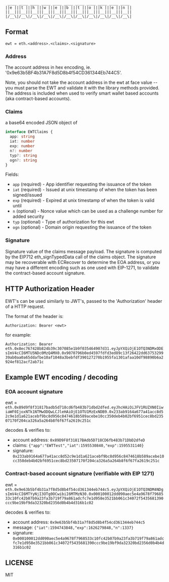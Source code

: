 ```
 ____ ____ ____ ____ ____ ____ ____ ____ ____ ____ ____ 
||e |||t |||h |||w |||e |||b |||t |||o |||k |||e |||n ||
||__|||__|||__|||__|||__|||__|||__|||__|||__|||__|||__||
|/__\|/__\|/__\|/__\|/__\|/__\|/__\|/__\|/__\|/__\|/__\|
```

## Format

`ewt = eth.<address>.<claims>.<signature>`


### Address

The account address in hex encoding, ie. '0x9e63b5BF4b31A7F8d5D8b4f54CD361344Eb744C5'.

Note, you should not take the account address in the ewt at face value -- you must parse the EWT
and validate it with the library methods provided. The address is included when used to verify
smart wallet based accounts (aka contract-based accounts).


### Claims

a base64 encoded JSON object of

```typescript
interface EWTClaims {
  app: string
  iat: number
  exp: number
  n?: number
  typ?: string
  ogn?: string
}
```

Fields:

  * `app` (required) - App identifier requesting the issuance of the token
  * `iat` (required) - Issued at unix timestamp of when the token has been signed/issued
  * `exp` (required) - Expired at unix timestamp of when the token is valid until
  * `n` (optional) - Nonce value which can be used as a challenge number for added security
  * `typ` (optional) - Type of authorization for this ewt
  * `ogn` (optional) - Domain origin requesting the issuance of the token


### Signature

Signature value of the claims message payload. The signature is computed by the EIP712
eth_signTypedData call of the claims object. The signature may be recoverable with ECRecover to
determine the EOA address, or you may have a different encoding such as one used with EIP-1271,
to validate the contract-based account signature.


## HTTP Authorization Header

EWT's can be used similarly to JWT's, passed to the 'Authorization' header of a HTTP request.

The format of the header is:

`Authorization: Bearer <ewt>`

for example:

`Authorization: Bearer eth.0x8ec767428b824b39c307085e1b9f035464907d31.eyJpYXQiOjE1OTQ3NDMxODEsImV4cCI6MTU5NDc0MzQ4MX0.0x9070796b0ed4597fdfd3ed89c13f26422dd6375329939ab0aa0a65ddafbe10af1048a3bebfdf390127270b1955fa1301afaa10df98890b6a2924ef812acf2ab71c`


## Example EWT encoding / decoding

### EOA account signature

ewt = `eth.0x89d9f8f31817badb5d718cd6fb483b71dbd2dfed.eyJhcHAiOiJFV1RUZXN0IiwiaWF0IjoxNTk1NTMwODQwLCJleHAiOjE1OTU1MzExNDB9.0x233ab9164a677a41acc8d52c9e1d1a621acebf9bc8d956c8474618b589acebe10cc350deb4b02bf6951cec8bd23507170f204ca326a5a264b8f6f67fa2619c251c`

decodes & verifies to:
  * account address: `0x89D9F8f31817BAdb5D718CD6fb483b71DbD2dfeD`
  * claims: `{"app":"EWTTest","iat":1595530840,"exp":1595531140}`
  * signature: `0x233ab9164a677a41acc8d52c9e1d1a621acebf9bc8d956c8474618b589acebe10cc350deb4b02bf6951cec8bd23507170f204ca326a5a264b8f6f67fa2619c251c`


### Contract-based account signature (verifiable with EIP 1271)

ewt = `eth.0x9e63b5bf4b31a7f8d5d8b4f54cd361344eb744c5.eyJpYXQiOjE1OTQ3NDM4NDgsImV4cCI6MTYyNjI3OTg0OCwibiI6MTMzN30.0x000100012dd090aec5e4a9678f7968533c10fc42b07b9a23fa3b719f79a861adcfc7e1d958e3521bb061c34072f5435681390ccc9be19bf9da32320bd2356d0b4b4d316b1c02`

decodes & verifies to:
  * account address: `0x9e63b5bf4b31a7f8d5d8b4f54cd361344eb744c5`
  * message: `{"iat":1594743848,"exp":1626279848,"n":1337}`
  * signature: `0x000100012dd090aec5e4a9678f7968533c10fc42b07b9a23fa3b719f79a861adcfc7e1d958e3521bb061c34072f5435681390ccc9be19bf9da32320bd2356d0b4b4d316b1c02`


## LICENSE

MIT
